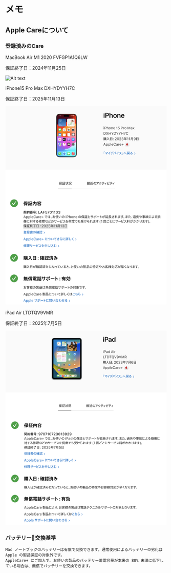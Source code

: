 # メモ

## Apple Careについて

### 登録済みのCare
MacBook Air M1 2020  FVFGP1A1Q6LW

保証終了日：2024年11月25日

![Alt text](./imgs/image.png)

iPhone15 Pro Max  DXHYDYYH7C

保証終了日：2025年11月13日

![Alt text](./imgs/iPhone15.png)

iPad Air  LTDTQV9VMR

保証終了日：2025年7月5日

![Alt text](./imgs/ipad_air.png)



### バッテリー🔋交換基準

```text
Mac ノートブックのバッテリーは有償で交換できます。通常使用によるバッテリーの劣化は Apple の製品保証の対象外です。
AppleCare+ にご加入で、お使いの製品のバッテリー蓄電容量が本来の 80% 未満に低下している場合は、無償でバッテリーを交換できます。
```
